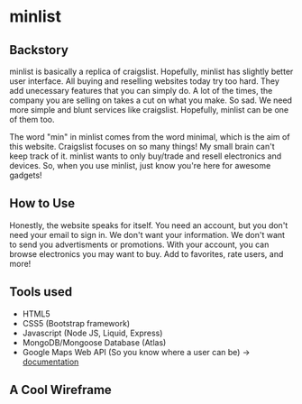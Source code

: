 # minlist
## Backstory
minlist is basically a replica of craigslist. Hopefully, minlist has slightly better user interface. All buying and reselling websites today try too hard. They add unecessary features that you can simply do. A lot of the times, the company you are selling on takes a cut on what you make. So sad. We need more simple and blunt services like craigslist. Hopefully, minlist can be one of them too. 

The word "min" in minlist comes from the word minimal, which is the aim of this website. Craigslist focuses on so many things! My small brain can't keep track of it. minlist wants to only buy/trade and resell electronics and devices. So, when you use minlist, just know you're here for awesome gadgets!

## How to Use
Honestly, the website speaks for itself. You need an account, but you don't need your email to sign in. We don't want your information. We don't want to send you advertisments or promotions. With your account, you can browse electronics you may want to buy. Add to favorites, rate users, and more!

## Tools used
* HTML5
* CSS5 (Bootstrap framework)
* Javascript (Node JS, Liquid, Express)
* MongoDB/Mongoose Database (Atlas)
* Google Maps Web API (So you know where a user can be) -> [documentation](https://developers.google.com/maps/documentation/javascript/overview)

## A Cool Wireframe
